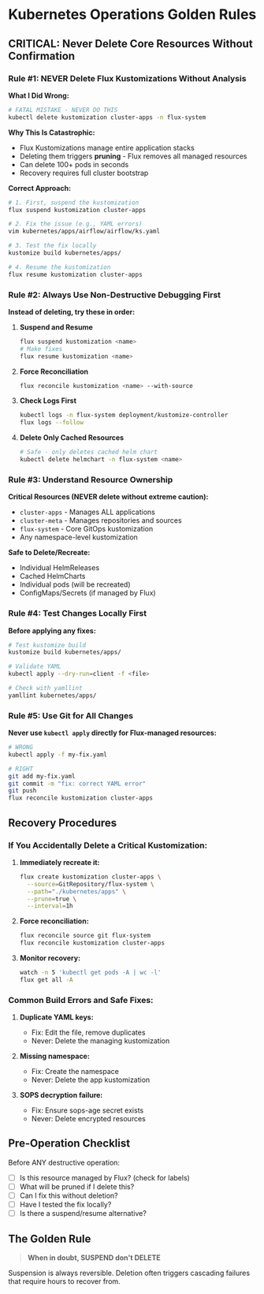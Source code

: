# Kubernetes Operations Golden Rules

## CRITICAL: Never Delete Core Resources Without Confirmation

### Rule #1: NEVER Delete Flux Kustomizations Without Analysis

**What I Did Wrong:**
```bash
# FATAL MISTAKE - NEVER DO THIS
kubectl delete kustomization cluster-apps -n flux-system
```

**Why This Is Catastrophic:**
- Flux Kustomizations manage entire application stacks
- Deleting them triggers **pruning** - Flux removes all managed resources
- Can delete 100+ pods in seconds
- Recovery requires full cluster bootstrap

**Correct Approach:**
```bash
# 1. First, suspend the kustomization
flux suspend kustomization cluster-apps

# 2. Fix the issue (e.g., YAML errors)
vim kubernetes/apps/airflow/airflow/ks.yaml

# 3. Test the fix locally
kustomize build kubernetes/apps/

# 4. Resume the kustomization
flux resume kustomization cluster-apps
```

### Rule #2: Always Use Non-Destructive Debugging First

**Instead of deleting, try these in order:**

1. **Suspend and Resume**
   ```bash
   flux suspend kustomization <name>
   # Make fixes
   flux resume kustomization <name>
   ```

2. **Force Reconciliation**
   ```bash
   flux reconcile kustomization <name> --with-source
   ```

3. **Check Logs First**
   ```bash
   kubectl logs -n flux-system deployment/kustomize-controller
   flux logs --follow
   ```

4. **Delete Only Cached Resources**
   ```bash
   # Safe - only deletes cached helm chart
   kubectl delete helmchart -n flux-system <name>
   ```

### Rule #3: Understand Resource Ownership

**Critical Resources (NEVER delete without extreme caution):**
- `cluster-apps` - Manages ALL applications
- `cluster-meta` - Manages repositories and sources
- `flux-system` - Core GitOps kustomization
- Any namespace-level kustomization

**Safe to Delete/Recreate:**
- Individual HelmReleases
- Cached HelmCharts
- Individual pods (will be recreated)
- ConfigMaps/Secrets (if managed by Flux)

### Rule #4: Test Changes Locally First

**Before applying any fixes:**
```bash
# Test kustomize build
kustomize build kubernetes/apps/

# Validate YAML
kubectl apply --dry-run=client -f <file>

# Check with yamllint
yamllint kubernetes/apps/
```

### Rule #5: Use Git for All Changes

**Never use `kubectl apply` directly for Flux-managed resources:**
```bash
# WRONG
kubectl apply -f my-fix.yaml

# RIGHT
git add my-fix.yaml
git commit -m "fix: correct YAML error"
git push
flux reconcile kustomization cluster-apps
```

## Recovery Procedures

### If You Accidentally Delete a Critical Kustomization:

1. **Immediately recreate it:**
   ```bash
   flux create kustomization cluster-apps \
     --source=GitRepository/flux-system \
     --path="./kubernetes/apps" \
     --prune=true \
     --interval=1h
   ```

2. **Force reconciliation:**
   ```bash
   flux reconcile source git flux-system
   flux reconcile kustomization cluster-apps
   ```

3. **Monitor recovery:**
   ```bash
   watch -n 5 'kubectl get pods -A | wc -l'
   flux get all -A
   ```

### Common Build Errors and Safe Fixes:

1. **Duplicate YAML keys:**
   - Fix: Edit the file, remove duplicates
   - Never: Delete the managing kustomization

2. **Missing namespace:**
   - Fix: Create the namespace
   - Never: Delete the app kustomization

3. **SOPS decryption failure:**
   - Fix: Ensure sops-age secret exists
   - Never: Delete encrypted resources

## Pre-Operation Checklist

Before ANY destructive operation:

- [ ] Is this resource managed by Flux? (check for labels)
- [ ] What will be pruned if I delete this?
- [ ] Can I fix this without deletion?
- [ ] Have I tested the fix locally?
- [ ] Is there a suspend/resume alternative?

## The Golden Rule

> **When in doubt, SUSPEND don't DELETE**

Suspension is always reversible. Deletion often triggers cascading failures that require hours to recover from.